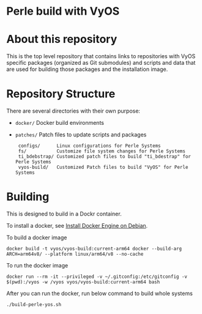Perle build with VyOS
===================

# About this repository

This is the top level repository that contains links to repositories with VyOS
specific packages (organized as Git submodules) and scripts and data that are
used for building those packages and the installation image.

# Repository Structure

There are several directories with their own purpose:

 * `docker/`     Docker build environments
 * `patches/`    Patch files to update scripts and packages

        configs/      Linux configurations for Perle Systems
        fs/           Customize file system changes for Perle Systems
        ti_bdebstrap/ Customized patch files to build "ti_bdestrap" for Perle Systems
        vyos-build/   Customized Patch files to build "VyOS" for Perle Systems

# Building

This is designed to build in a Dockr container.

To install a docker, see [Install Docker Engine on Debian](https://docs.docker.com/engine/install/debian/).

To build a docker image
```
docker build -t vyos/vyos-build:current-arm64 docker --build-arg ARCH=arm64v8/ --platform linux/arm64/v8 --no-cache
```

To run the docker image
```
docker run --rm -it --privileged -v ~/.gitconfig:/etc/gitconfig -v $(pwd):/vyos -w /vyos vyos/vyos-build:current-arm64 bash
```

After you can run the docker, run below command to build whole systems
```
./build-perle-yos.sh
```
